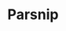 ---
templateKey: blog-post
featuredpost: false
featuredimage: /assets/Parsnip.png
title: Parsnip
description: Vegetable
testfield: 48
---